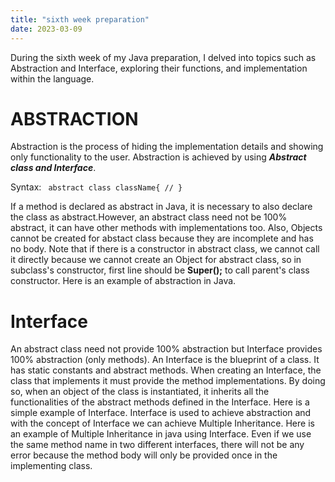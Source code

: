 ```yaml
---
title: "sixth week preparation"
date: 2023-03-09
---
```

During the sixth week of my Java preparation, I delved into topics such as Abstraction and Interface, exploring their functions, and implementation within the language.

# ABSTRACTION #
  Abstraction is the process of hiding the implementation details and showing only functionality to the user. Abstraction is achieved by using ***Abstract class and Interface***.
  
Syntax:
<code> abstract class className{
  //
  }
</code>

If a method is declared as abstract in Java, it is necessary to also declare the class as abstract.However, an abstract class need not be 100% abstract, it can have other methods with implementations too. Also, Objects cannot be created for abstact class because they are incomplete and has no body. Note that if there is a constructor in abstract class, we cannot call it directly because we cannot create an Object for abstract class, so in subclass's constructor, first line should be **Super();** to call parent's class constructor. Here is an example of abstraction in Java.

# Interface #
  An abstract class need not provide 100% abstraction but Interface provides 100% abstraction (only methods). An Interface is the blueprint of a class. It has static constants and abstract methods. When creating an Interface, the class that implements it must provide the method implementations. By doing so, when an object of the class is instantiated, it inherits all the functionalities of the abstract methods defined in the Interface. Here is a simple example of Interface. Interface is used to achieve abstraction and with the concept of Interface we can achieve Multiple Inheritance. Here is an example of Multiple Inheritance in java using Interface. Even if we use the same method name in two different interfaces, there will not be any error because the method body will only be provided once in the implementing class.
